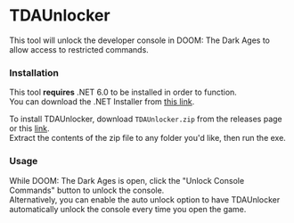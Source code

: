 # TDAUnlocker
This tool will unlock the developer console in DOOM: The Dark Ages to allow access to restricted commands.

### Installation
This tool **requires** .NET 6.0 to be installed in order to function.  
You can download the .NET Installer from [this link](https://dotnet.microsoft.com/en-us/download/dotnet/thank-you/runtime-desktop-6.0.36-windows-x64-installer).

To install TDAUnlocker, download `TDAUnlocker.zip` from the releases page or this [link](https://github.com/bowsr/TDAUnlocker/releases/latest/download/TDAUnlocker.zip).  
Extract the contents of the zip file to any folder you'd like, then run the exe.

### Usage
While DOOM: The Dark Ages is open, click the "Unlock Console Commands" button to unlock the console.  
Alternatively, you can enable the auto unlock option to have TDAUnlocker automatically unlock the console every time you open the game.
